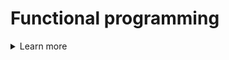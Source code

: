 # Functional programming
<details>
<summary>Learn more</summary>

- [Introduction to Immutable.js and Functional Programming Concepts](https://auth0.com/blog/intro-to-immutable-js/)

</details>